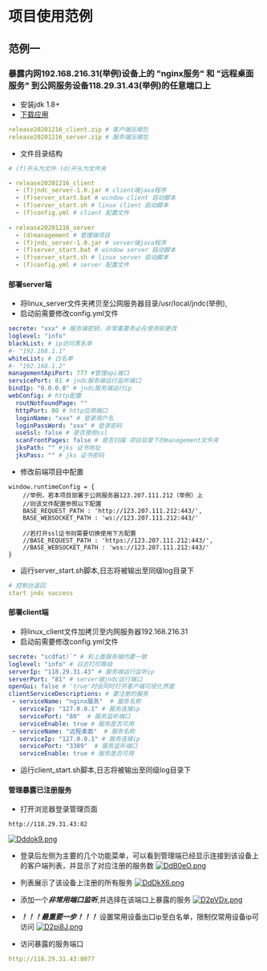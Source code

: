 # 项目使用范例

## 范例一
### 暴露内网192.168.216.31(举例)设备上的 "nginx服务" 和 "远程桌面服务" 到公网服务设备118.29.31.43(举例)的任意端口上
* 安装jdk 1.8+
* [下载应用](https://github.com/qiweiview/jndc/releases) 
```yaml
release20201216_client.zip # 客户端压缩包
release20201216_server.zip # 服务端压缩包
```
* 文件目录结构
```yaml
# (f)开头为文件 (d)开头为文件夹

- release20201216_client
  - (f)jndc_server-1.0.jar # client端java程序
  - (f)server_start.bat # window client 启动脚本
  - (f)server_start.sh # linux client 启动脚本
  - (f)config.yml # client 配置文件
  
- release20201216_server
  - (d)management # 管理端项目
  - (f)jndc_server-1.0.jar # server端java程序
  - (f)server_start.bat # window server 启动脚本
  - (f)server_start.sh # linux server 启动脚本
  - (f)config.yml # server 配置文件
```
#### 部署server端
* 将linux_server文件夹拷贝至公网服务器目录/usr/local/jndc(举例),
* 启动前需要修改config.yml文件
```yaml
secrete: "xxx" # 服务端密钥，非常重要务必在使用前更改
loglevel: "info"
blackList: # ip访问黑名单
#- "192.168.1.1"
whiteList: # 白名单
#- "192.168.1.2"
managementApiPort: 777 #管理api端口
servicePort: 81 # jndc服务端运行监听端口
bindIp: "0.0.0.0" # jndc服务端运行ip
webConfig: # http配置
  routNotFoundPage: ""
  httpPort: 80 # http应用端口
  loginName: "xxx" # 登录用户名
  loginPassWord: "xxx" # 登录密码
  useSsl: false # 是否使用ssl
  scanFrontPages: false # 是否扫描 项目目录下的management文件夹
  jksPath: "" #jks 证书地址
  jksPass: "" # jks 证书密码

```

* 修改前端项目中配置
```
window.runtimeConfig = {
    //举例，若本项目部署于公网服务器123.207.111.212（举例）上
    //则该文件配置参照以下配置
    BASE_REQUEST_PATH : 'http://123.207.111.212:443/',
    BASE_WEBSOCKET_PATH : 'ws://123.207.111.212:443/'

    //若打开ssl证书则需要切换使用下方配置
    //BASE_REQUEST_PATH : 'https://123.207.111.212:443/',
    //BASE_WEBSOCKET_PATH : 'wss://123.207.111.212:443/'
}
```

* 运行server_start.sh脚本,日志将被输出至同级log目录下
```yaml
# 控制台返回
start jndc success
```


#### 部署client端
* 将linux_client文件加拷贝至内网服务器192.168.216.31
* 启动前需要修改config.yml文件
```yaml
secrete: "scdfat!`" # 和上面服务端内要一致
loglevel: "info" # 日志打印等级
serverIp: "118.29.31.43" # 服务端运行监听ip
serverPort: "81" # server端jndc运行端口
openGui: false # 'true'时会同时打开客户端可视化界面
clientServiceDescriptions: # 要注册的服务
 - serviceName: "nginx服务"  # 服务名称
   serviceIp: "127.0.0.1" # 服务连接ip
   servicePort: "80"  # 服务监听端口
   serviceEnable: true # 服务是否可用
 - serviceName: "远程桌面"  # 服务名称
   serviceIp: "127.0.0.1" # 服务连接ip
   servicePort: "3389"  # 服务监听端口
   serviceEnable: true # 服务是否可用    
```
* 运行client_start.sh脚本,日志将被输出至同级log目录下


#### 管理暴露已注册服务
* 打开浏览器登录管理页面
```
http://118.29.31.43:82
```
[![Dddok9.png](https://s3.ax1x.com/2020/11/25/Dddok9.png)](https://imgchr.com/i/Dddok9)

* 登录后左侧为主要的几个功能菜单，可以看到管理端已经显示连接到该设备上的客户端列表，并显示了对应注册的服务数
[![DdB0eO.png](https://s3.ax1x.com/2020/11/25/DdB0eO.png)](https://imgchr.com/i/DdB0eO)

* 列表展示了该设备上注册的所有服务
[![DdDkX6.png](https://s3.ax1x.com/2020/11/25/DdDkX6.png)](https://imgchr.com/i/DdDkX6)

* 添加一个***非常用端口监听***,并选择在该端口上暴露的服务
[![D2pVDx.png](https://s3.ax1x.com/2020/11/30/D2pVDx.png)](https://imgchr.com/i/D2pVDx)

* ***！！！最重要一步！！！*** 设置常用设备出口ip至白名单，限制仅常用设备ip可访问
[![D2pi8J.png](https://s3.ax1x.com/2020/11/30/D2pi8J.png)](https://imgchr.com/i/D2pi8J)

* 访问暴露的服务端口
```yaml
http://118.29.31.43:8077
```


